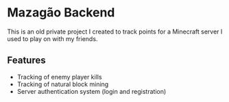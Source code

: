 
# Mazagão Backend

This is an old private project I created to track points for a Minecraft server I used to play on with my friends.



## Features

- Tracking of enemy player kills
- Tracking of natural block mining
- Server authentication system (login and registration)


